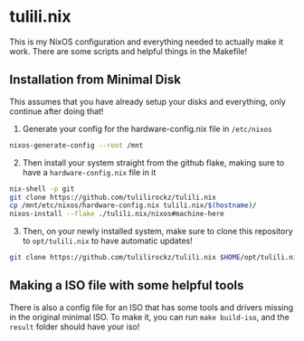 # tulili.nix

This is my NixOS configuration and everything needed to actually make it work.
There are some scripts and helpful things in the Makefile!

## Installation from Minimal Disk

This assumes that you have already setup your disks and everything, only continue after doing that!

1. Generate your config for the hardware-config.nix file in `/etc/nixos`
```sh 
nixos-generate-config --root /mnt
```

2. Then install your system straight from the github flake, making sure to have a `hardware-config.nix` file in it
```sh
nix-shell -p git
git clone https://github.com/tulilirockz/tulili.nix
cp /mnt/etc/nixos/hardware-config.nix tulili.nix/$(hostname)/
nixos-install --flake ./tulili.nix/nixos#machine-here
```

3. Then, on your newly installed system, make sure to clone this repository to `opt/tulili.nix` to have automatic updates!
```sh
git clone https://github.com/tulilirockz/tulili.nix $HOME/opt/tulili.nix
```

## Making a ISO file with some helpful tools

There is also a config file for an ISO that has some tools and drivers missing in the original minimal ISO. To make it, you can run
`make build-iso`, and the `result` folder should have your iso!
